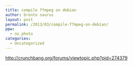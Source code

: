 ```yaml
---
title: compile ffmpeg on debian
author: bronto saurus
layout: post
permalink: /2013/03/compile-ffmpeg-on-debian/
ppw:
  - no_photo
categories:
  - Uncategorized
---
```

http://crunchbang.org/forums/viewtopic.php?pid=274379